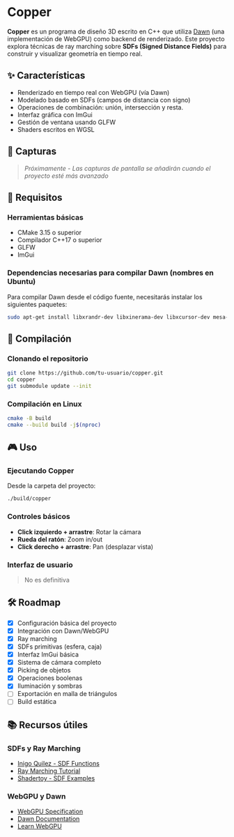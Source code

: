 # Copper

**Copper** es un programa de diseño 3D escrito en C++ que utiliza [Dawn](https://dawn.googlesource.com/dawn/) (una implementación de WebGPU) como backend de renderizado. Este proyecto explora técnicas de ray marching sobre **SDFs (Signed Distance Fields)** para construir y visualizar geometría en tiempo real.

## ✨ Características

- Renderizado en tiempo real con WebGPU (vía Dawn)
- Modelado basado en SDFs (campos de distancia con signo)
- Operaciones de combinación: unión, intersección y resta.
- Interfaz gráfica con ImGui
- Gestión de ventana usando GLFW
- Shaders escritos en WGSL

## 📸 Capturas

> *Próximamente - Las capturas de pantalla se añadirán cuando el proyecto esté más avanzado*

## 🧰 Requisitos

### Herramientas básicas

- CMake 3.15 o superior
- Compilador C++17 o superior
- GLFW
- ImGui

### Dependencias necesarias para compilar Dawn (nombres en Ubuntu)

Para compilar Dawn desde el código fuente, necesitarás instalar los siguientes paquetes:

```bash
sudo apt-get install libxrandr-dev libxinerama-dev libxcursor-dev mesa-common-dev libx11-xcb-dev pkg-config nodejs npm
```

## 🚀 Compilación

### Clonando el repositorio
```bash
git clone https://github.com/tu-usuario/copper.git
cd copper
git submodule update --init
```

### Compilación en Linux
```bash
cmake -B build
cmake --build build -j$(nproc)
```

## 🎮 Uso

### Ejecutando Copper
Desde la carpeta del proyecto:
```bash
./build/copper
```

### Controles básicos
- **Click izquierdo + arrastre**: Rotar la cámara
- **Rueda del ratón**: Zoom in/out
- **Click derecho + arrastre**: Pan (desplazar vista)

### Interfaz de usuario

>No es definitiva


## 🛠️ Roadmap

- [x] Configuración básica del proyecto
- [x] Integración con Dawn/WebGPU
- [x] Ray marching
- [x] SDFs primitivas (esfera, caja)
- [x] Interfaz ImGui básica
- [x] Sistema de cámara completo
- [x] Picking de objetos
- [x] Operaciones boolenas
- [x] Iluminación y sombras
- [ ] Exportación en malla de triángulos
- [ ] Build estática

## 📚 Recursos útiles

### SDFs y Ray Marching
- [Inigo Quilez - SDF Functions](https://iquilezles.org/articles/distfunctions/)
- [Ray Marching Tutorial](https://michaelwalczyk.com/blog-ray-marching.html)
- [Shadertoy - SDF Examples](https://www.shadertoy.com/results?query=sdf)

### WebGPU y Dawn
- [WebGPU Specification](https://gpuweb.github.io/gpuweb/)
- [Dawn Documentation](https://dawn.googlesource.com/dawn/+/refs/heads/main/docs/)
- [Learn WebGPU](https://eliemichel.github.io/LearnWebGPU/)



